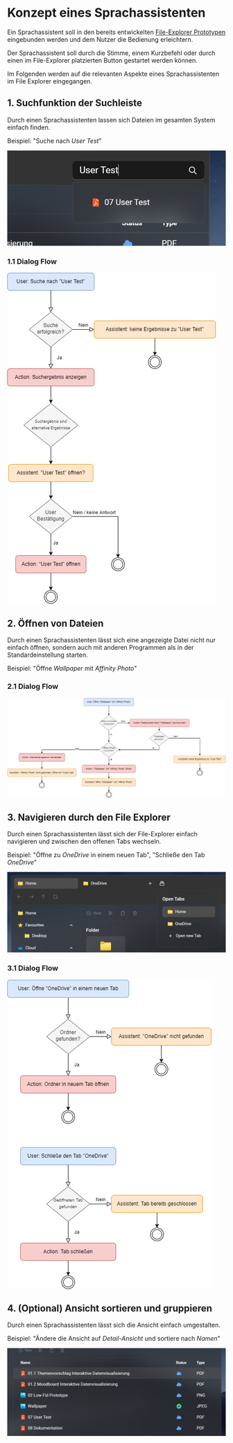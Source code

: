 # Konzept eines Sprachassistenten

Ein Sprachassistent soll in den bereits entwickelten [File-Explorer Prototypen](https://vue-file-explorer-ifd.netlify.app/) eingebunden werden und dem Nutzer die Bedienung erleichtern.

Der Sprachassistent soll durch die Stimme, einem Kurzbefehl oder durch einen im File-Explorer platzierten Button gestartet werden können. 

Im Folgenden werden auf die relevanten Aspekte eines Sprachassistenten im File Explorer eingegangen.

## 1. Suchfunktion der Suchleiste

Durch einen Sprachassistenten lassen sich Dateien im gesamten System einfach finden.

Beispiel: "Suche nach _User Test_"

![Screenshot Prototyp](./search-prototype.png)

### 1.1 Dialog Flow

![Screenshot Prototyp](./search-flow.png)

## 2. Öffnen von Dateien

Durch einen Sprachassistenten lässt sich eine angezeigte Datei nicht nur einfach öffnen, sondern auch mit anderen Programmen als in der Standardeinstellung starten.

Beispiel: "Öffne _Wallpaper_ mit _Affinity Photo_" 


### 2.1 Dialog Flow

![Screenshot Prototyp](./open-flow.png)

## 3. Navigieren durch den File Explorer

Durch einen Sprachassistenten lässt sich der File-Explorer einfach navigieren und zwischen den offenen Tabs wechseln.

Beispiel: "Öffne zu _OneDrive_ in einem neuen Tab", "Schließe den Tab _OneDrive_"

![Screenshot Prototyp](./nav-prototype.png)

### 3.1 Dialog Flow

![Screenshot Prototyp](./nav-flow.png)

## 4. (Optional) Ansicht sortieren und gruppieren

Durch einen Sprachassistenten lässt sich die Ansicht einfach umgestalten.

Beispiel: "Ändere die Ansicht auf _Detail-Ansicht_ und sortiere nach _Namen_" 

![Screenshot Prototyp](./view-prototype.png)